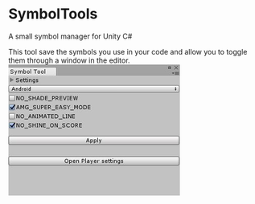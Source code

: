# SymbolTools
A small symbol manager for Unity C#

This tool save the symbols you use in your code and allow you to toggle them through a window in the editor.
![Screenshot]

[Screenshot]: Doc/ScreenShot.JPG